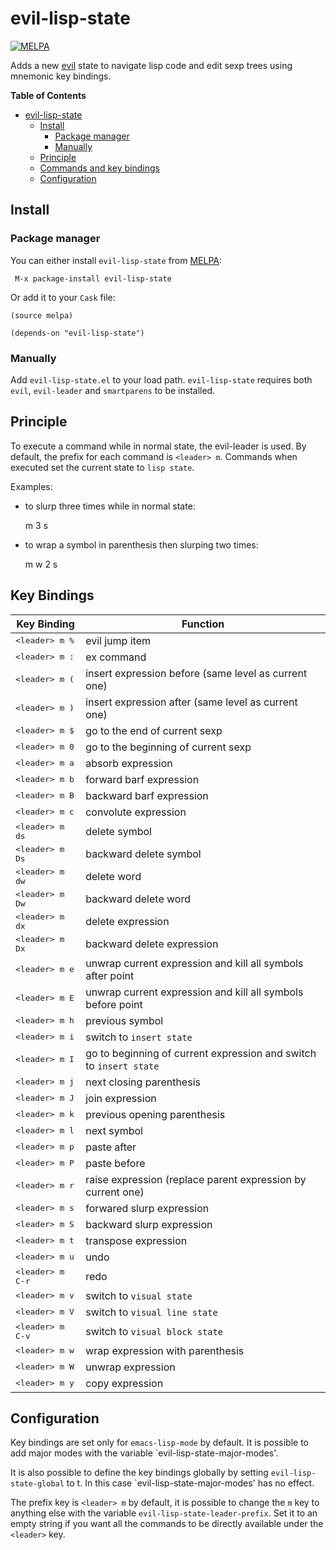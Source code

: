 # evil-lisp-state
[![MELPA](http://melpa.org/packages/evil-lisp-state-badge.svg)](http://melpa.org/#/evil-lisp-state)

Adds a new [evil][evil-link] state to navigate lisp code and edit sexp trees
using mnemonic key bindings.

<!-- markdown-toc start - Don't edit this section. Run M-x markdown-toc/generate-toc again -->
**Table of Contents**

- [evil-lisp-state](#evil-lisp-state)
    - [Install](#install)
        - [Package manager](#package-manager)
        - [Manually](#manually)
    - [Principle](#principle)
    - [Commands and key bindings](#commands-and-key-bindings)
    - [Configuration](#configuration)

<!-- markdown-toc end -->

## Install

### Package manager

You can either install `evil-lisp-state` from [MELPA][melpa-link]:

```
 M-x package-install evil-lisp-state
```

Or add it to your `Cask` file:

```elisp
(source melpa)

(depends-on "evil-lisp-state")
```

### Manually

Add `evil-lisp-state.el` to your load path. `evil-lisp-state` requires
both `evil`, `evil-leader` and `smartparens` to be installed.

## Principle

To execute a command while in normal state, the evil-leader is used.
By default, the prefix for each command is `<leader> m`.
Commands when executed set the current state to `lisp state`.

Examples:

- to slurp three times while in normal state:

    <leader> m 3 s

- to wrap a symbol in parenthesis then slurping two times:

    <leader> m w 2 s

## Key Bindings

Key Binding                 | Function
----------------------------|------------------------------------------------------------
<kbd>\<leader\> m %</kbd>   | evil jump item
<kbd>\<leader\> m :</kbd>   | ex command
<kbd>\<leader\> m (</kbd>   | insert expression before (same level as current one)
<kbd>\<leader\> m )</kbd>   | insert expression after (same level as current one)
<kbd>\<leader\> m $</kbd>   | go to the end of current sexp
<kbd>\<leader\> m 0</kbd>   | go to the beginning of current sexp
<kbd>\<leader\> m a</kbd>   | absorb expression
<kbd>\<leader\> m b</kbd>   | forward barf expression
<kbd>\<leader\> m B</kbd>   | backward barf expression
<kbd>\<leader\> m c</kbd>   | convolute expression
<kbd>\<leader\> m ds</kbd>  | delete symbol
<kbd>\<leader\> m Ds</kbd>  | backward delete symbol
<kbd>\<leader\> m dw</kbd>  | delete word
<kbd>\<leader\> m Dw</kbd>  | backward delete word
<kbd>\<leader\> m dx</kbd>  | delete expression
<kbd>\<leader\> m Dx</kbd>  | backward delete expression
<kbd>\<leader\> m e</kbd>   | unwrap current expression and kill all symbols after point
<kbd>\<leader\> m E</kbd>   | unwrap current expression and kill all symbols before point
<kbd>\<leader\> m h</kbd>   | previous symbol
<kbd>\<leader\> m i</kbd>   | switch to `insert state`
<kbd>\<leader\> m I</kbd>   | go to beginning of current expression and switch to `insert state`
<kbd>\<leader\> m j</kbd>   | next closing parenthesis
<kbd>\<leader\> m J</kbd>   | join expression
<kbd>\<leader\> m k</kbd>   | previous opening parenthesis
<kbd>\<leader\> m l</kbd>   | next symbol
<kbd>\<leader\> m p</kbd>   | paste after
<kbd>\<leader\> m P</kbd>   | paste before
<kbd>\<leader\> m r</kbd>   | raise expression (replace parent expression by current one)
<kbd>\<leader\> m s</kbd>   | forwared slurp expression
<kbd>\<leader\> m S</kbd>   | backward slurp expression
<kbd>\<leader\> m t</kbd>   | transpose expression
<kbd>\<leader\> m u</kbd>   | undo
<kbd>\<leader\> m C-r</kbd> | redo
<kbd>\<leader\> m v</kbd>   | switch to `visual state`
<kbd>\<leader\> m V</kbd>   | switch to `visual line state`
<kbd>\<leader\> m C-v</kbd> | switch to `visual block state`
<kbd>\<leader\> m w</kbd>   | wrap expression with parenthesis
<kbd>\<leader\> m W</kbd>   | unwrap expression
<kbd>\<leader\> m y</kbd>   | copy expression

## Configuration

Key bindings are set only for `emacs-lisp-mode` by default.
It is possible to add major modes with the variable
`evil-lisp-state-major-modes'.

It is also possible to define the key bindings globally by
setting `evil-lisp-state-global` to t. In this case
`evil-lisp-state-major-modes' has no effect.

The prefix key is `<leader> m` by default, it is possible to
change the `m` key to anything else with the variable
`evil-lisp-state-leader-prefix`. Set it to an empty string
if you want all the commands to be directly available
under the `<leader>` key.

[evil-link]: https://gitorious.org/evil/pages/Home
[smartparens-link]: https://github.com/Fuco1/smartparens/wiki
[melpa-link]: http://melpa.org/
